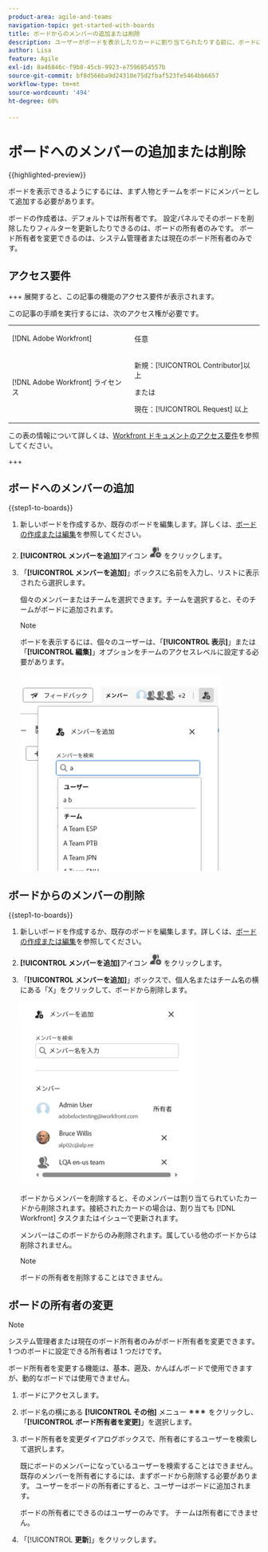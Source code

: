 ```yaml
---
product-area: agile-and-teams
navigation-topic: get-started-with-boards
title: ボードからのメンバーの追加または削除
description: ユーザーがボードを表示したりカードに割り当てられたりする前に、ボードにメンバーとして追加する必要があります。
author: Lisa
feature: Agile
exl-id: 8a46846c-f9b8-45cb-9923-e7596854557b
source-git-commit: bf8d566ba9d24310e75d2fbaf523fe5464bb6657
workflow-type: tm+mt
source-wordcount: '494'
ht-degree: 60%

---
```


# ボードへのメンバーの追加または削除

{{highlighted-preview}}

ボードを表示できるようにするには、まず人物とチームをボードにメンバーとして追加する必要があります。

ボードの作成者は、デフォルトでは所有者です。 設定パネルでそのボードを削除したりフィルターを更新したりできるのは、ボードの所有者のみです。 <span class="preview"> ボード所有者を変更できるのは、システム管理者または現在のボード所有者のみです。</span>

## アクセス要件

+++ 展開すると、この記事の機能のアクセス要件が表示されます。

この記事の手順を実行するには、次のアクセス権が必要です。

<table style="table-layout:auto"> 
 <col> 
 <col> 
 <tbody> 
  <tr> 
   <td role="rowheader">[!DNL Adobe Workfront]</td> 
   <td> <p>任意</p> </td> 
  </tr> 
  <tr> 
   <td role="rowheader">[!DNL Adobe Workfront] ライセンス</td> 
   <td> 
   <p>新規：[!UICONTROL Contributor]以上</p> 
   <p>または</p>
   <p>現在：[!UICONTROL Request] 以上</p>
   </td> 
  </tr> 
 </tbody> 
</table>

この表の情報について詳しくは、[Workfront ドキュメントのアクセス要件](/help/quicksilver/administration-and-setup/add-users/access-levels-and-object-permissions/access-level-requirements-in-documentation.md)を参照してください。

+++

## ボードへのメンバーの追加

{{step1-to-boards}}

1. 新しいボードを作成するか、既存のボードを編集します。詳しくは、[ボードの作成または編集](../../agile/get-started-with-boards/create-edit-board.md)を参照してください。
1. **[!UICONTROL メンバーを追加]**&#x200B;アイコン ![メンバーを追加](assets/boards-addmember-spectrum-25x25.png) をクリックします。
1. 「**[!UICONTROL メンバーを追加]**」ボックスに名前を入力し、リストに表示されたら選択します。

   個々のメンバーまたはチームを選択できます。チームを選択すると、そのチームがボードに追加されます。

   >[!NOTE]
   >
   >ボードを表示するには、個々のユーザーは、「**[!UICONTROL 表示]**」または「**[!UICONTROL 編集]**」オプションをチームのアクセスレベルに設定する必要があります。


   ![ボードへのメンバーの追加](assets/boards-add-members.png)

## ボードからのメンバーの削除

{{step1-to-boards}}

1. 新しいボードを作成するか、既存のボードを編集します。詳しくは、[ボードの作成または編集](../../agile/get-started-with-boards/create-edit-board.md)を参照してください。
1. **[!UICONTROL メンバーを追加]**&#x200B;アイコン ![メンバーを追加](assets/boards-addmember-spectrum-25x25.png) をクリックします。
1. 「**[!UICONTROL メンバーを追加]**」ボックスで、個人名またはチーム名の横にある「X」をクリックして、ボードから削除します。

   ![ボードからのメンバーの削除](assets/boards-remove-member-from-board-350x367.png)

   ボードからメンバーを削除すると、そのメンバーは割り当てられていたカードから削除されます。接続されたカードの場合は、割り当ても [!DNL Workfront] タスクまたはイシューで更新されます。

   メンバーはこのボードからのみ削除されます。属している他のボードからは削除されません。

   >[!NOTE]
   >
   >ボードの所有者を削除することはできません。

<div class="preview">

## ボードの所有者の変更

>[!NOTE]
>
>システム管理者または現在のボード所有者のみがボード所有者を変更できます。 1 つのボードに設定できる所有者は 1 つだけです。
>
>ボード所有者を変更する機能は、基本、遡及、かんばんボードで使用できますが、動的なボードでは使用できません。

1. ボードにアクセスします。
1. ボード名の横にある **[!UICONTROL その他]** メニュー ![ その他メニュー ](assets/more-icon-spectrum.png) をクリックし、「**[!UICONTROL ボード所有者を変更]**」を選択します。
1. ボード所有者を変更ダイアログボックスで、所有者にするユーザーを検索して選択します。

   既にボードのメンバーになっているユーザーを検索することはできません。 既存のメンバーを所有者にするには、まずボードから削除する必要があります。 ユーザーをボードの所有者にすると、ユーザーはボードに追加されます。

   ボードの所有者にできるのはユーザーのみです。 チームは所有者にできません。

1. 「[!UICONTROL **更新**]」をクリックします。

</div>
